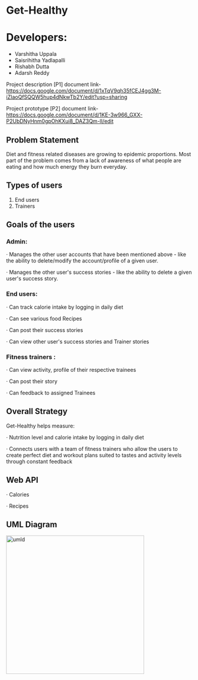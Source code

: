 # Get-Healthy

# Developers:
* Varshitha Uppala
* Saisrihitha Yadlapalli
* Rishabh Dutta
* Adarsh Reddy

Project description [P1] document link- https://docs.google.com/document/d/1xTqV9qh35fCEJ4gg3M-iZIaoQfSQQW5hup4dNkwTb2Y/edit?usp=sharing

Project prototype [P2] document link- https://docs.google.com/document/d/1KE-3w966_GXX-P2UbDNyHnm0gpOhKXui8_DAZ3Qm-lI/edit

## Problem Statement

Diet and fitness related diseases are growing to epidemic proportions. Most part of the problem comes from a lack of awareness of what people are eating and how much energy they burn everyday.

## Types of users

1) End users
2) Trainers

## Goals of the users

### Admin:

· Manages the other user accounts that have been mentioned above - like the ability to delete/modify the account/profile of a given user.

· Manages the other user's success stories - like the ability to delete a given user's success story.

### End users:

· Can track calorie intake by logging in daily diet

· Can see various food Recipes

· Can post their success stories

· Can view other user's success stories and Trainer stories

### Fitness trainers :

· Can view activity, profile of their respective trainees

· Can post their story 

· Can feedback to assigned Trainees

## Overall Strategy

Get-Healthy helps measure:

· Nutrition level and calorie intake by logging in daily diet

· Connects users with a team of fitness trainers who allow the users to create perfect diet and workout plans suited to tastes and activity levels through constant feedback

## Web API

· Calories

· Recipes

## UML Diagram
<img width="373" alt="umld" src="https://user-images.githubusercontent.com/36701923/115153519-6a812180-a044-11eb-8419-a04251062649.PNG">

